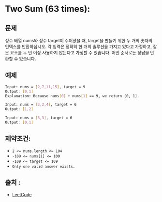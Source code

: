 # Two Sum (63 times): 

## 문제

정수 배열 nums와 정수 target이 주어졌을 때, target을 만들기 위한 두 개의 숫자의 인덱스를 반환하십시오. 각 입력은 정확히 한 개의 솔루션을 가지고 있다고 가정하고, 같은 요소를 두 번 이상 사용하지 않는다고 가정할 수 있습니다. 어떤 순서로든 정답을 반환할 수 있습니다.

## 예제

```bash
Input: nums = [2,7,11,15], target = 9
Output: [0,1]
Explanation: Because nums[0] + nums[1] == 9, we return [0, 1].
```

```bash
Input: nums = [3,2,4], target = 6
Output: [1,2]
```

```bash
Input: nums = [3,3], target = 6
Output: [0,1]
```


## 제약조건:

- `2 <= nums.length <= 104`
- `-109 <= nums[i] <= 109`
- `-109 <= target <= 109`
- `Only one valid answer exists.`

## 출처 : 
- [LeetCode](https://leetcode.com/)
